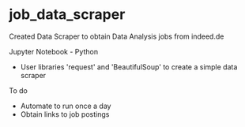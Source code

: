 # job_data_scraper

Created Data Scraper to obtain Data Analysis jobs from indeed.de

Jupyter Notebook - Python
- User libraries 'request' and 'BeautifulSoup' to create a simple data scraper

To do
- Automate to run once a day
- Obtain links to job postings
